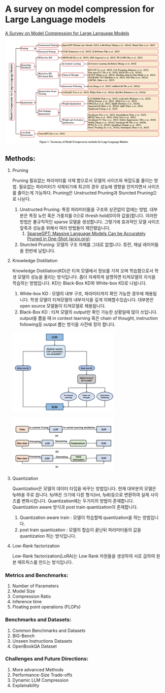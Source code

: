 # A survey on model compression for Large Language models

[A Survey on Model Compression for Large Language Models](https://arxiv.org/abs/2308.07633)

![Screenshot 2024-05-23 at 01.53.27.png](A%20survey%20on%20model%20compression%20for%20Large%20Language%20m%2058a272d14de646fbb75eda873a789cb2/Screenshot_2024-05-23_at_01.53.27.png)

## Methods:

1. Pruning
    
    Pruning 필요없는  파라미터를 삭제 함으로서 모델의 사이즈와 복잡도를 줄이는 방법. 필요없는 파라미터가 삭제되기에 최고의 경우 성능에 영향을 안끼치면서 사이즈를 줄이는게 가능하다. Pruning은 Unstructed Pruning과 Sturcted Pruning으로 나뉜다.
    
    1. Unstructed Pruning: 특정 파라미터들을 구조와 상관없이 없애는 방법.  대부분은 특정 뉴런 혹은 가중치를 0으로 thresh hold[0이하 값을]합니다. 이러한 방법은 불규칙적인 sparse 모델을 생성합니다. 그렇기에 효과적인 모델 사이즈 앞축과 성능을 위해서 여러 방법들이 제안됐습니다.
        1. [SparseGPT: Massive Language Models Can be Accurately Pruned in One-Shot (arxiv.org)](https://arxiv.org/pdf/2301.00774): 
    2. Sturcted Pruning: 모델의 구조 자체를 그대로 없앱니다. 튜런, 채널 레이어들을 한번에 날립니다.
2. Knowledge Distillation
    
    Knowledge Distillation(KD)은 티쳐 모델에서 정보를 가져 오며 학습함으로서 학생 모델의 성능을 올리는 방식입니다. 좀더 자세하게 설명하면 티쳐모델의 지식을 학습하는 방법입니다. KD는 Black-Box KD와 White-box KD로 나뉩니다.
    
    1. White-box KD : 모델의 내부 구조, 파라미터까지 확인 가능한 경우에 채용됩니다. 학생 모델이 티쳐모델의 내부지식을 깊게 이해할수있습니다. 대부분은 open source 모델들이 티쳐모델로 채용됩니다.
    2. Black-Box KD :  티쳐 모델의 output만 확인 가능한 상황일때 많이 쓰입니다. output을 뽑을 때 in context learning 혹은 chain of thought, instruction following등 output 뽑는 방식을 사전에 정의 합니다.  
    
    ![Screenshot 2024-05-23 at 20.41.53.png](A%20survey%20on%20model%20compression%20for%20Large%20Language%20m%2058a272d14de646fbb75eda873a789cb2/Screenshot_2024-05-23_at_20.41.53.png)
    
    ![Screenshot 2024-05-23 at 20.49.18.png](A%20survey%20on%20model%20compression%20for%20Large%20Language%20m%2058a272d14de646fbb75eda873a789cb2/Screenshot_2024-05-23_at_20.49.18.png)
    
3. Quantization
    
    Quantization은 모델의 데이터 타입을 바꾸는 방법입니다. 현재 대부분의 모델은  fp16을 주로 씁니다. fp16은 크기에 다른 형식(int, fp8)등으로 변환하여 실제 사이즈를 변화시킵니다. Quantization애는 두가지의 방법이 존재합니다. Quantization aware 방식과 post train quantization이 존재합니다.
    
    1. Quantization aware train : 모델이 학습할때 quantization을 하는 방법입니다.
    2. post train quantization : 모델의 합습이 끝난뒤 파라미터들의 값을 quantization 하는 방식입니다.
4. Low-Rank factorization
    
    Low-Rank factorization(LoRA)는 Low Rank 차원들을 생성하여 서로 곱하여 원본 매트릭스를 만드는 방식입니다.
    

### Metrics and Benchmarks:

1. Number of Parameters
2. Model Size
3. Compression Ratio
4. Inference time
5. Floating point operations (FLOPs)

### Benchmarks and Datasets:

1. Common Benchmarks and Datasets
2. BIG-Bench
3. Unseen Instructions Datasets
4. OpenBookQA Dataset

### Challenges and Future Directions:

1. More advanced Methods
2. Performance-Size Trade-offs
3. Dynamic LLM Compression
4. Explainability